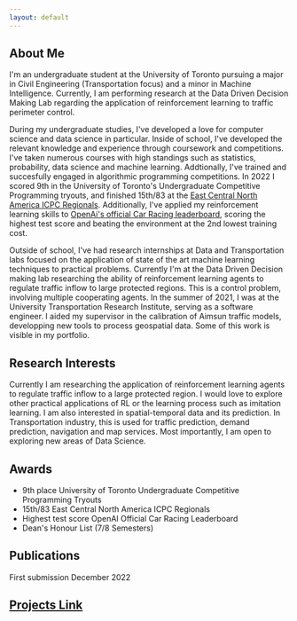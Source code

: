 ```yaml
---
layout: default
---
```

## About Me

I'm an undergraduate student at the University of Toronto pursuing a major in Civil Engineering (Transportation focus) and a minor in Machine Intelligence. Currently, I am performing research at the Data Driven Decision Making Lab regarding the application of reinforcement learning to traffic perimeter control.

During my undergraduate studies, I've developed a love for computer science and data science in particular. Inside of school, I've developed the relevant knowledge and experience through coursework and competitions. I've taken numerous courses with high standings such as statistics, probability, data science and machine learning. Addtionally, I've trained and succesfully engaged in algorithmic programming competitions. In 2022 I scored 9th in the University of Toronto's Undergraduate Competitive Programming tryouts, and finished 15th/83 at the [East Central North America ICPC Regionals](https://icpc.global/regionals/finder/East-Central-NA-2021/standings). Additionally, I've applied my reinforcement learning skills to [OpenAi's official Car Racing leaderboard](https://github.com/openai/gym/wiki/Leaderboard), scoring the highest test score and beating the environment at the 2nd lowest training cost.

Outside of school, I've had research internships at Data and Transportation labs focused on the application of state of the art machine learning techniques to practical problems. Currently I'm at the Data Driven Decision making lab researching the ability of reinforcement learning agents to regulate traffic inflow to large protected regions. This is a control problem, involving multiple cooperating agents. In the summer of 2021, I was at the University Transportation Research Institute, serving as a software engineer. I aided my supervisor in the calibration of Aimsun traffic models, developping new tools to process geospatial data. Some of this work is visible in my portfolio. 

## Research Interests
Currently I am researching the application of reinforcement learning agents to regulate traffic inflow to a large protected region. I would love to explore other practical applications of RL or the learning process such as imitation learning. I am also interested in spatial-temporal data and its prediction. In Transportation industry, this is used for traffic prediction, demand prediction, navigation and map services. Most importantly, I am open to exploring new areas of Data Science.

## Awards

- 9th place University of Toronto Undergraduate Competitive Programming Tryouts
- 15th/83 East Central North America ICPC Regionals
- Highest test score OpenAI Official Car Racing Leaderboard
- Dean's Honour List (7/8 Semesters) 

## Publications

First submission December 2022

## [Projects Link](./projects.html)
